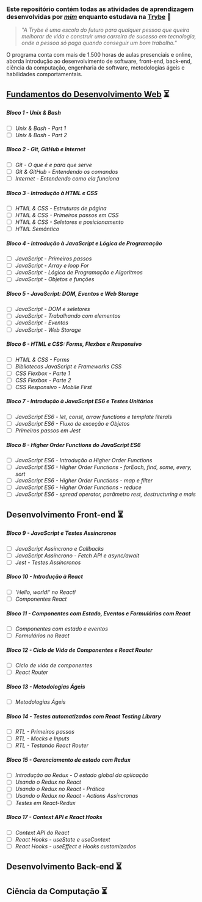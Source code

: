### Este repositório contém todas as atividades de aprendizagem desenvolvidas por _[mim](https://www.linkedin.com/in/pedrohxiv/)_ enquanto estudava na [Trybe](https://www.betrybe.com/) :rocket:

> _"A Trybe é uma escola do futuro para qualquer pessoa que queira melhorar de vida e construir uma carreira de sucesso em tecnologia, onde a pessoa só paga quando conseguir um bom trabalho."_

O programa conta com mais de 1.500 horas de aulas presenciais e online, aborda introdução ao desenvolvimento de software, front-end, back-end, ciência da computação, engenharia de software, metodologias ágeis e habilidades comportamentais.

## [Fundamentos do Desenvolvimento Web](https://github.com/pedrohxiv/trybe-exercicios/tree/main/fundamentos) :hourglass_flowing_sand:

##### Bloco 1 - Unix & Bash

- [ ] _Unix & Bash - Part 1_
- [ ] _Unix & Bash - Part 2_

##### Bloco 2 - Git, GitHub e Internet

- [ ] _Git - O que é e para que serve_
- [ ] _Git & GitHub - Entendendo os comandos_
- [ ] _Internet - Entendendo como ela funciona_

##### Bloco 3 - Introdução à HTML e CSS

- [ ] _HTML & CSS - Estruturas de página_
- [ ] _HTML & CSS - Primeiros passos em CSS_
- [ ] _HTML & CSS - Seletores e posicionamento_
- [ ] _HTML Semântico_

##### Bloco 4 - Introdução à JavaScript e Lógica de Programação

- [ ] _JavaScript - Primeiros passos_
- [ ] _JavaScript - Array e loop For_
- [ ] _JavaScript - Lógica de Programação e Algoritmos_
- [ ] _JavaScript - Objetos e funções_

##### Bloco 5 - JavaScript: DOM, Eventos e Web Storage

- [ ] _JavaScript - DOM e seletores_
- [ ] _JavaScript - Trabalhando com elementos_
- [ ] _JavaScript - Eventos_
- [ ] _JavaScript - Web Storage_

##### Bloco 6 - HTML e CSS: Forms, Flexbox e Responsivo

- [ ] _HTML & CSS - Forms_
- [ ] _Bibliotecas JavaScript e Frameworks CSS_
- [ ] _CSS Flexbox - Parte 1_
- [ ] _CSS Flexbox - Parte 2_
- [ ] _CSS Responsivo - Mobile First_

##### Bloco 7 - Introdução à JavaScript ES6 e Testes Unitários

- [ ] _JavaScript ES6 - let, const, arrow functions e template literals_
- [ ] _JavaScript ES6 - Fluxo de exceção e Objetos_
- [ ] _Primeiros passos em Jest_

##### Bloco 8 - Higher Order Functions do JavaScript ES6

- [ ] _JavaScript ES6 - Introdução a Higher Order Functions_
- [ ] _JavaScript ES6 - Higher Order Functions - forEach, find, some, every, sort_
- [ ] _JavaScript ES6 - Higher Order Functions - map e filter_
- [ ] _JavaScript ES6 - Higher Order Functions - reduce_
- [ ] _JavaScript ES6 - spread operator, parâmetro rest, destructuring e mais_

## Desenvolvimento Front-end :hourglass_flowing_sand:

##### Bloco 9 - JavaScript e Testes Assíncronos

- [ ] _JavaScript Assíncrono e Callbacks_
- [ ] _JavaScript Assíncrono - Fetch API e async/await_
- [ ] _Jest - Testes Assíncronos_

##### Bloco 10 - Introdução à React

- [ ] _'Hello, world!' no React!_
- [ ] _Componentes React_

##### Bloco 11 - Componentes com Estado, Eventos e Formulários com React

- [ ] _Componentes com estado e eventos_
- [ ] _Formulários no React_

##### Bloco 12 - Ciclo de Vida de Componentes e React Router

- [ ] _Ciclo de vida de componentes_
- [ ] _React Router_

##### Bloco 13 - Metodologias Ágeis

- [ ] _Metodologias Ágeis_

##### Bloco 14 - Testes automatizados com React Testing Library

- [ ] _RTL - Primeiros passos_
- [ ] _RTL - Mocks e Inputs_
- [ ] _RTL - Testando React Router_

##### Bloco 15 - Gerenciamento de estado com Redux

- [ ] _Introdução ao Redux - O estado global da aplicação_
- [ ] _Usando o Redux no React_
- [ ] _Usando o Redux no React - Prática_
- [ ] _Usando o Redux no React - Actions Assíncronas_
- [ ] _Testes em React-Redux_

##### Bloco 17 - Context API e React Hooks

- [ ] _Context API do React_
- [ ] _React Hooks - useState e useContext_
- [ ] _React Hooks - useEffect e Hooks customizados_

## Desenvolvimento Back-end :hourglass_flowing_sand:

## Ciência da Computação :hourglass_flowing_sand:
